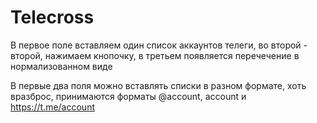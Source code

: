 # Telecross

В первое поле вставляем один список аккаунтов телеги, во второй - второй, нажимаем кнопочку, в третьем появляется перечечение в нормализованном виде

В первые два поля можно вставлять списки в разном формате, хоть вразброс, принимаются форматы @account, account и https://t.me/account 
